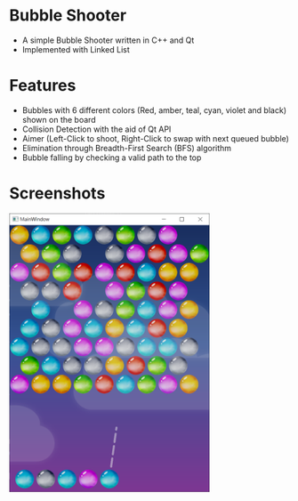 # Bubble Shooter

- A simple Bubble Shooter written in C++ and Qt
- Implemented with Linked List

# Features
- Bubbles with 6 different colors (Red, amber, teal, cyan, violet and black) shown on the board
- Collision Detection with the aid of Qt API
- Aimer (Left-Click to shoot, Right-Click to swap with next queued bubble)
- Elimination through Breadth-First Search (BFS) algorithm
- Bubble falling by checking a valid path to the top

# Screenshots
<img src="screenshots/1.png"  width="360">